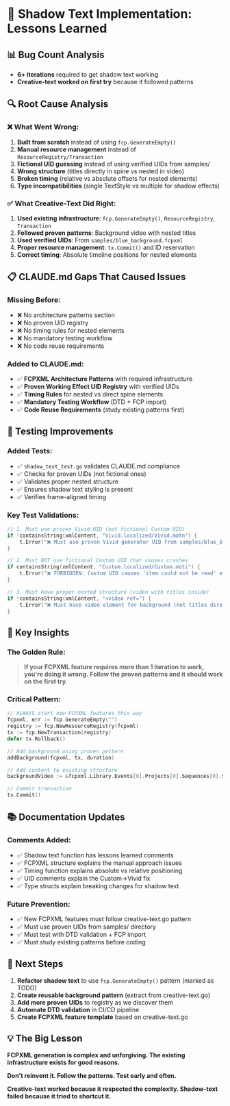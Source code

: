 # 🚨 Shadow Text Implementation: Lessons Learned

## 📊 **Bug Count Analysis**
- **6+ iterations** required to get shadow text working
- **Creative-text worked on first try** because it followed patterns

## 🔍 **Root Cause Analysis**

### ❌ **What Went Wrong:**

1. **Built from scratch** instead of using `fcp.GenerateEmpty()`
2. **Manual resource management** instead of `ResourceRegistry/Transaction`
3. **Fictional UID guessing** instead of using verified UIDs from samples/
4. **Wrong structure** (titles directly in spine vs nested in video)
5. **Broken timing** (relative vs absolute offsets for nested elements)
6. **Type incompatibilities** (single TextStyle vs multiple for shadow effects)

### ✅ **What Creative-Text Did Right:**

1. **Used existing infrastructure**: `fcp.GenerateEmpty()`, `ResourceRegistry`, `Transaction`
2. **Followed proven patterns**: Background video with nested titles
3. **Used verified UIDs**: From `samples/blue_background.fcpxml`
4. **Proper resource management**: `tx.Commit()` and ID reservation
5. **Correct timing**: Absolute timeline positions for nested elements

## 📋 **CLAUDE.md Gaps That Caused Issues**

### **Missing Before:**
- ❌ No architecture patterns section
- ❌ No proven UID registry  
- ❌ No timing rules for nested elements
- ❌ No mandatory testing workflow
- ❌ No code reuse requirements

### **Added to CLAUDE.md:**
- ✅ **FCPXML Architecture Patterns** with required infrastructure
- ✅ **Proven Working Effect UID Registry** with verified UIDs
- ✅ **Timing Rules** for nested vs direct spine elements  
- ✅ **Mandatory Testing Workflow** (DTD + FCP import)
- ✅ **Code Reuse Requirements** (study existing patterns first)

## 🧪 **Testing Improvements**

### **Added Tests:**
- ✅ `shadow_text_test.go` validates CLAUDE.md compliance
- ✅ Checks for proven UIDs (not fictional ones)
- ✅ Validates proper nested structure
- ✅ Ensures shadow text styling is present
- ✅ Verifies frame-aligned timing

### **Key Test Validations:**
```go
// 1. Must use proven Vivid UID (not fictional Custom UID)
if !containsString(xmlContent, "Vivid.localized/Vivid.motn") {
    t.Error("❌ Must use proven Vivid generator UID from samples/blue_background.fcpxml")
}

// 2. Must NOT use fictional Custom UID that causes crashes
if containsString(xmlContent, "Custom.localized/Custom.moti") {
    t.Error("❌ FORBIDDEN: Custom UID causes 'item could not be read' errors")
}

// 3. Must have proper nested structure (video with titles inside)
if !containsString(xmlContent, "<video ref=") {
    t.Error("❌ Must have video element for background (not titles directly in spine)")
}
```

## 🎯 **Key Insights**

### **The Golden Rule:**
> **If your FCPXML feature requires more than 1 iteration to work, you're doing it wrong.**
> **Follow the proven patterns and it should work on the first try.**

### **Critical Pattern:**
```go
// ALWAYS start new FCPXML features this way
fcpxml, err := fcp.GenerateEmpty("")
registry := fcp.NewResourceRegistry(fcpxml)
tx := fcp.NewTransaction(registry)
defer tx.Rollback()

// Add background using proven pattern
addBackground(fcpxml, tx, duration)

// Add content to existing structure  
backgroundVideo := &fcpxml.Library.Events[0].Projects[0].Sequences[0].Spine.Videos[0]

// Commit transaction
tx.Commit()
```

## 📚 **Documentation Updates**

### **Comments Added:**
- ✅ Shadow text function has lessons learned comments
- ✅ FCPXML structure explains the manual approach issues
- ✅ Timing function explains absolute vs relative positioning
- ✅ UID comments explain the Custom→Vivid fix
- ✅ Type structs explain breaking changes for shadow text

### **Future Prevention:**
- ✅ New FCPXML features must follow creative-text.go pattern
- ✅ Must use proven UIDs from samples/ directory
- ✅ Must test with DTD validation + FCP import
- ✅ Must study existing patterns before coding

## 🔮 **Next Steps**

1. **Refactor shadow text** to use `fcp.GenerateEmpty()` pattern (marked as TODO)
2. **Create reusable background pattern** (extract from creative-text.go) 
3. **Add more proven UIDs** to registry as we discover them
4. **Automate DTD validation** in CI/CD pipeline
5. **Create FCPXML feature template** based on creative-text.go

## 💡 **The Big Lesson**

**FCPXML generation is complex and unforgiving. The existing infrastructure exists for good reasons.**

**Don't reinvent it. Follow the patterns. Test early and often.**

**Creative-text worked because it respected the complexity. Shadow-text failed because it tried to shortcut it.**